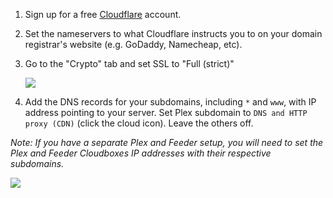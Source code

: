 
1. Sign up for a free [Cloudflare](https://www.cloudflare.com/) account.

1. Set the nameservers to what Cloudflare instructs you to on your domain registrar's website (e.g. GoDaddy, Namecheap, etc).

1. Go to the "Crypto" tab and set SSL to "Full (strict)"

   ![](https://i.imgur.com/ph1pNZx.png)

1. Add the DNS records for your subdomains, including `*` and `www`, with IP address pointing to your server. Set Plex subdomain to `DNS and HTTP proxy (CDN)` (click the cloud icon). Leave the others off.

  _Note: If you have a separate Plex and Feeder setup, you will need to set the Plex and Feeder Cloudboxes IP addresses with their respective subdomains._

   ![](https://i.imgur.com/YHbDAcM.png)
   
